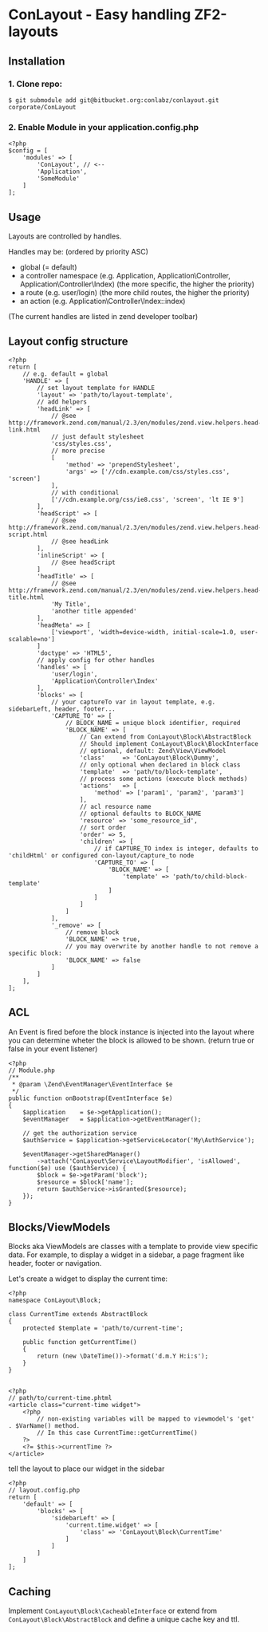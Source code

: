 # ConLayout - Easy handling ZF2-layouts

## Installation

### 1. Clone repo:

    $ git submodule add git@bitbucket.org:conlabz/conlayout.git corporate/ConLayout

### 2. Enable Module in your application.config.php

    <?php
    $config = [
        'modules' => [
            'ConLayout', // <--
            'Application',
            'SomeModule'
        ]
    ];

## Usage

Layouts are controlled by handles.

Handles may be: (ordered by priority ASC)

* global (= default)
* a controller namespace (e.g. Application, Application\Controller, Application\Controller\Index) (the more specific, the higher the priority)
* a route (e.g. user/login) (the more child routes, the higher the priority)
* an action (e.g. Application\Controller\Index::index)

(The current handles are listed in zend developer toolbar)

## Layout config structure

    <?php
    return [
        // e.g. default = global
        'HANDLE' => [
            // set layout template for HANDLE
            'layout' => 'path/to/layout-template',
            // add helpers
            'headLink' => [
                // @see http://framework.zend.com/manual/2.3/en/modules/zend.view.helpers.head-link.html
                // just default stylesheet
                'css/styles.css',
                // more precise
                [
                    'method' => 'prependStylesheet',
                    'args' => ['//cdn.example.com/css/styles.css', 'screen']
                ],
                // with conditional
                ['//cdn.example.org/css/ie8.css', 'screen', 'lt IE 9']
            ],
            'headScript' => [
                // @see http://framework.zend.com/manual/2.3/en/modules/zend.view.helpers.head-script.html
                // @see headLink
            ],
            'inlineScript' => [
                // @see headScript
            ]
            'headTitle' => [
                // @see http://framework.zend.com/manual/2.3/en/modules/zend.view.helpers.head-title.html
                'My Title',
                'another title appended'
            ],
            'headMeta' => [
                ['viewport', 'width=device-width, initial-scale=1.0, user-scalable=no']          
            ]
            'doctype' => 'HTML5',
            // apply config for other handles
            'handles' => [
                'user/login',
                'Application\Controller\Index'
            ],
            'blocks' => [
                // your captureTo var in layout template, e.g. sidebarLeft, header, footer...
                'CAPTURE_TO' => [
                    // BLOCK_NAME = unique block identifier, required
                    'BLOCK_NAME' => [
                        // Can extend from ConLayout\Block\AbstractBlock
                        // Should implement ConLayout\Block\BlockInterface
                        // optional, default: Zend\View\ViewModel                        
                        'class'     => 'ConLayout\Block\Dummy',
                        // only optional when declared in block class
                        'template'  => 'path/to/block-template',
                        // process some actions (execute block methods)
                        'actions'   => [
                            'method' => ['param1', 'param2', 'param3']
                        ],
                        // acl resource name
                        // optional defaults to BLOCK_NAME
                        'resource' => 'some_resource_id',
                        // sort order
                        'order' => 5,
                        'children' => [
                            // if CAPTURE_TO index is integer, defaults to 'childHtml' or configured con-layout/capture_to node
                            'CAPTURE_TO' => [
                                'BLOCK_NAME' => [
                                    'template' => 'path/to/child-block-template'
                                ]
                            ]
                        ]
                    ]
                ],
                '_remove' => [
                    // remove block
                    'BLOCK_NAME' => true,
                    // you may overwrite by another handle to not remove a specific block:
                    'BLOCK_NAME' => false
                ]
            ]
        ],
    ];

## ACL

An Event is fired before the block instance is injected into the layout where you can determine wheter the block is allowed to be shown. (return true or false in your event listener)

    <?php
    // Module.php
    /**
     * @param \Zend\EventManager\EventInterface $e
     */
    public function onBootstrap(EventInterface $e)
    {
        $application    = $e->getApplication();
        $eventManager   = $application->getEventManager();

        // get the authorization service 
        $authService = $application->getServiceLocator('My\AuthService');
        
        $eventManager->getSharedManager()
            ->attach('ConLayout\Service\LayoutModifier', 'isAllowed', function($e) use ($authService) {
            $block = $e->getParam('block');
            $resource = $block['name'];
            return $authService->isGranted($resource);
        });
    }

## Blocks/ViewModels

Blocks aka ViewModels are classes with a template to provide view specific data. 
For example, to display a widget in a sidebar, a page fragment like header, footer 
or navigation. 

Let's create a widget to display the current time:


    <?php
    namespace ConLayout\Block;
    
    class CurrentTime extends AbstractBlock
    {
        protected $template = 'path/to/current-time';
        
        public function getCurrentTime()
        {
            return (new \DateTime())->format('d.m.Y H:i:s');
        }
    }


    <?php
    // path/to/current-time.phtml 
    <article class="current-time widget">
        <?php 
            // non-existing variables will be mapped to viewmodel's 'get' . $VarName() method.
            // In this case CurrentTime::getCurrentTime()
        ?>
        <?= $this->currentTime ?>
    </article>


tell the layout to place our widget in the sidebar


    <?php
    // layout.config.php
    return [
        'default' => [
            'blocks' => [
                'sidebarLeft' => [
                    'current.time.widget' => [
                        'class' => 'ConLayout\Block\CurrentTime'
                    ]
                ]
            ]
        ]        
    ];


## Caching

Implement ``ConLayout\Block\CacheableInterface`` or extend from ``ConLayout\Block\AbstractBlock`` and define a unique cache key and ttl.
